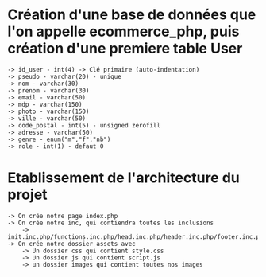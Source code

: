# Création d'une base de données que l'on appelle ecommerce_php, puis création d'une premiere table User

    -> id_user - int(4) -> Clé primaire (auto-indentation)
    -> pseudo - varchar(20) - unique
    -> nom - varchar(30)
    -> prenom - varchar(30)
    -> email - varchar(50)
    -> mdp - varchar(150)
    -> photo - varchar(150)
    -> ville - varchar(50)
    -> code_postal - int(5) - unsigned zerofill
    -> adresse - varchar(50)
    -> genre - enum("m","f","nb")
    -> role - int(1) - defaut 0


# Etablissement de l'architecture du projet

    -> On crée notre page index.php
    -> On crée notre inc, qui contiendra toutes les inclusions
        -> init.inc.php/functions.inc.php/head.inc.php/header.inc.php/footer.inc.php
    -> On crée notre dossier assets avec
        -> Un dossier css qui contient style.css
        -> Un dossier js qui contient script.js
        -> un dossier images qui contient toutes nos images


